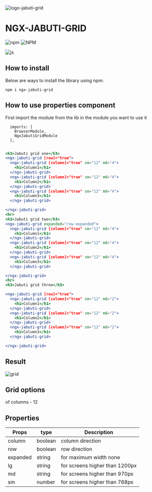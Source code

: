 ![logo-jabuti-grid](https://user-images.githubusercontent.com/33287490/187043270-9d4977a2-83e2-4cb8-9179-d21f68ef7e90.png)


# NGX-JABUTI-GRID

![npm](https://img.shields.io/npm/v/ngx-jabuti-grid)
![NPM](https://img.shields.io/npm/l/ngx-jabuti-grid)

<div style="display: inline_block">
    <img align="center" alt="js" src="https://img.shields.io/badge/Angular-DD0031?style=for-the-badge&logo=angular&logoColor=white" /> 
</div>

## How to install

Below are ways to install the library using npm:

```
npm i ngx-jabuti-grid

```

## How to use  properties component
First import the module from the lib in the module you want to use it 
```Jsx
  imports: [
    BrowserModule,
    NgxJabutiGridModule
  ],
```

```jsx

<h3>Jabuti grid one</h3>
<ngx-jabuti-grid [row]="true">
  <ngx-jabuti-grid [column]="true" sm="12" md="4">
    <h1>Column1</h1>
  </ngx-jabuti-grid>
  <ngx-jabuti-grid [column]="true" sm="12" md="4">
    <h1>Column2</h1>
  </ngx-jabuti-grid>
  <ngx-jabuti-grid [column]="true" sm="12" md="4">
    <h1>Column3</h1>
  </ngx-jabuti-grid>

</ngx-jabuti-grid>
<hr>
<h3>Jabuti grid two</h3>
<ngx-jabuti-grid expanded="row expanded">
  <ngx-jabuti-grid [column]="true" sm="12" md="4">
    <h1>Column1</h1>
  </ngx-jabuti-grid>
  <ngx-jabuti-grid [column]="true" sm="12" md="4">
    <h1>Column2</h1>
  </ngx-jabuti-grid>
  <ngx-jabuti-grid [column]="true" sm="12" md="4">
    <h1>Column3</h1>
  </ngx-jabuti-grid>

</ngx-jabuti-grid>
<hr>
<h3>Jabuti grid three</h3>

<ngx-jabuti-grid [row]="true">
  <ngx-jabuti-grid [column]="true" sm="12" md="2">
    <h1>Column1</h1>
  </ngx-jabuti-grid>
  <ngx-jabuti-grid [column]="true" sm="12" md="2">
    <h1>Column2</h1>
  </ngx-jabuti-grid>
  <ngx-jabuti-grid [column]="true" sm="12" md="2">
    <h1>Column3</h1>
  </ngx-jabuti-grid>

</ngx-jabuti-grid>

```
## Result
![grid](https://user-images.githubusercontent.com/33287490/188235964-d52e674d-f474-41f7-8905-e6410c42fd36.PNG)


## Grid options
<span> of columns - 12</span>

## Properties


| Props               | type     |  Description                       |
| ------------------- | -------  | ---------------------------------  |
| column              | boolean  |  column  direction                 |
| row                 | boolean  |  row direction                     |
| expanded            | string   |  for maximum width none            |
| lg                  | string   |  for screens higher than 1200px    |
| md                  | string   |  for screens higher than 970px     |
| sm                  | number   |  for screens higher than 768px     |


